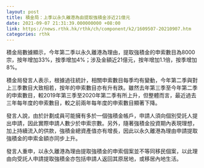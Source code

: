 ```yaml
---
layout: post
title: 積金局：上季以永久離港為由提取強積金涉近21億元
date: 2021-09-07 21:31:39.000000000 +08:00
link: https://news.rthk.hk/rthk/ch/component/k2/1609507-20210907.htm
categories: rthk
---
```


積金局數據顯示，今年第二季以永久離港為理由，提取強積金的申索數目為8000宗，按年增加33%，按季增加4%；涉及金額近21億元，按年增加1.1倍，按季增加8%。

積金局發言人表示，根據過往統計，相關申索數目每季均有變動，今年第二季與對上三季數目大致相若，按年的申索數目亦有升有跌。雖然去年第三季至今年第二季的申索數目，較2019年第三季至2020年第二季有所上升，但整體而言，最近過去三年每年度的申索數目，較之前兩年每年度的申索數目顯著下降。

發言人說，由於計劃成員可能擁有多於一個強積金帳戶，申請人須向個別受託人提出申請，因此實際申請人數少於申索宗數。另外，隨著強積金投資期內表現理想，加上持續流入的供款，強積金總資產值亦有增長，因此以永久離港為理由申請提取強積金的申索金額亦同步上升。

發言人重申，以永久離港為理由提取強積金的申索個案並不等同移民個案，以此理由向受託人申請提取強積金亦包括申請人返回其原居地，或移居內地生活。
